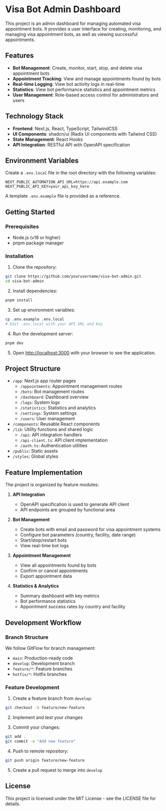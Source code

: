 # Visa Bot Admin Dashboard

This project is an admin dashboard for managing automated visa appointment bots. It provides a user interface for creating, monitoring, and managing visa appointment bots, as well as viewing successful appointments.

## Features

- **Bot Management**: Create, monitor, start, stop, and delete visa appointment bots
- **Appointment Tracking**: View and manage appointments found by bots
- **Real-time Logging**: View bot activity logs in real-time
- **Statistics**: View bot performance statistics and appointment metrics
- **User Management**: Role-based access control for administrators and users

## Technology Stack

- **Frontend**: Next.js, React, TypeScript, TailwindCSS
- **UI Components**: shadcn/ui (Radix UI components with Tailwind CSS)
- **State Management**: React Hooks
- **API Integration**: RESTful API with OpenAPI specification

## Environment Variables

Create a `.env.local` file in the root directory with the following variables:

```
NEXT_PUBLIC_AUTOMATION_API_URL=https://api.example.com
NEXT_PUBLIC_API_KEY=your_api_key_here
```

A template `.env.example` file is provided as a reference.

## Getting Started

### Prerequisites

- Node.js (v18 or higher)
- pnpm package manager

### Installation

1. Clone the repository:
```bash
git clone https://github.com/yourusername/visa-bot-admin.git
cd visa-bot-admin
```

2. Install dependencies:
```bash
pnpm install
```

3. Set up environment variables:
```bash
cp .env.example .env.local
# Edit .env.local with your API URL and key
```

4. Run the development server:
```bash
pnpm dev
```

5. Open [http://localhost:3000](http://localhost:3000) with your browser to see the application.

## Project Structure

- `/app`: Next.js app router pages
  - `/appointments`: Appointment management routes
  - `/bots`: Bot management routes
  - `/dashboard`: Dashboard overview
  - `/logs`: System logs
  - `/statistics`: Statistics and analytics
  - `/settings`: System settings
  - `/users`: User management
- `/components`: Reusable React components
- `/lib`: Utility functions and shared logic
  - `/api`: API integration handlers
  - `/api-client.ts`: API client implementation
  - `/auth.ts`: Authentication utilities
- `/public`: Static assets
- `/styles`: Global styles

## Feature Implementation

The project is organized by feature modules:

1. **API Integration**
   - OpenAPI specification is used to generate API client
   - API endpoints are grouped by functional area

2. **Bot Management**
   - Create bots with email and password for visa appointment systems
   - Configure bot parameters (country, facility, date range)
   - Start/stop/restart bots
   - View real-time bot logs

3. **Appointment Management**
   - View all appointments found by bots
   - Confirm or cancel appointments
   - Export appointment data

4. **Statistics & Analytics**
   - Summary dashboard with key metrics
   - Bot performance statistics
   - Appointment success rates by country and facility

## Development Workflow

### Branch Structure

We follow GitFlow for branch management:

- `main`: Production-ready code
- `develop`: Development branch
- `feature/*`: Feature branches
- `hotfix/*`: Hotfix branches

### Feature Development

1. Create a feature branch from `develop`:
```bash
git checkout -b feature/new-feature
```

2. Implement and test your changes

3. Commit your changes:
```bash
git add .
git commit -m "Add new feature"
```

4. Push to remote repository:
```bash
git push origin feature/new-feature
```

5. Create a pull request to merge into `develop`

## License

This project is licensed under the MIT License - see the LICENSE file for details.

